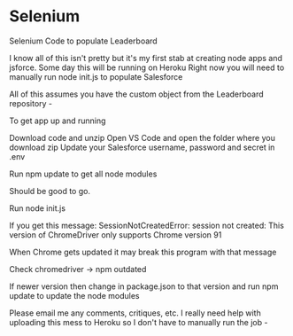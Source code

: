 # Selenium
Selenium Code to populate Leaderboard

I know all of this isn't pretty but it's my first stab at creating node apps and jsforce.
Some day this will be running on Heroku
Right now you will need to manually run node init.js to populate Salesforce

All of this assumes you have the custom object from the Leaderboard repository -

To get app up and running

Download code and unzip
Open VS Code and open the folder where you download zip
Update your Salesforce username, password and secret in .env

Run npm update to get all node modules

Should be good to go.

Run 
node init.js 

If you get this message:
SessionNotCreatedError: session not created: This version of ChromeDriver only supports Chrome version 91

When Chrome gets updated it may break this program with that message

Check chromedriver -> npm outdated

If newer version then change in package.json to that version
and run npm update to update the node modules

Please email me any comments, critiques, etc.
I really need help with uploading this mess to Heroku so I don't have to manually run the job -






